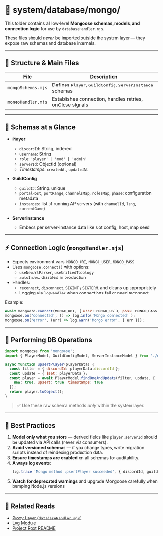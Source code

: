 # 🌿 system/database/mongo/

This folder contains all low‑level **Mongoose schemas, models, and connection logic** for use by `databaseHandler.mjs`.

These files should _never_ be imported outside the system layer — they expose raw schemas and database internals.

---

## 🧱 Structure & Main Files

| File               | Description                                               |
|--------------------|-----------------------------------------------------------|
| `mongoSchemas.mjs` | Defines `Player`, `GuildConfig`, `ServerInstance` schemas |
| `mongoHandler.mjs` | Establishes connection, handles retries, onClose signals  |

---

## 🧵 Schemas at a Glance

- **Player**
    - `discordId`: String, indexed
    - `username`: String
    - `role`: `'player' | 'mod' | 'admin'`
    - `serverId`: ObjectId (optional)
    - *Timestamps*: `createdAt`, `updatedAt`

- **GuildConfig**
    - `guildId`: String, unique
    - `portalHost`, `portRange`, `channelsMap`, `rolesMap`, `phase`: configuration metadata
    - `instances`: list of running AP servers (with `channelId`, `lang`, `currentGame`)

- **ServerInstance**
    - Embeds per server-instance data like slot config, host, map seed

---

## ⚡ Connection Logic (`mongoHandler.mjs`)

- Expects environment vars: `MONGO_URI`, `MONGO_USER`, `MONGO_PASS`
- Uses `mongoose.connect()` with options:
    - `useNewUrlParser`, `useUnifiedTopology`
    - `autoIndex`: disabled in production
- Handles:
    - `reconnect`, `disconnect`, `SIGINT` / `SIGTERM`, and cleans up appropriately
    - Logging via `logHandler` when connections fail or need reconnect

Example:

```js
await mongoose.connect(MONGO_URI, { user: MONGO_USER, pass: MONGO_PASS });
mongoose.on('connected', () => log.info('Mongo connected'));
mongoose.on('error', (err) => log.warn('Mongo error', { err }));
```

---

## 🚀 Performing DB Operations

```js
import mongoose from 'mongoose';
import { PlayerModel, GuildConfigModel, ServerInstanceModel } from './mongoSchemas.mjs';

async function upsertPlayer(playerData) {
  const filter = { discordId: playerData.discordId };
  const update = { $set: playerData };
  const player = await PlayerModel.findOneAndUpdate(filter, update, {
    new: true, upsert: true, timestamps: true
  });
  return player.toObject();
}
```

> ✅ Use these raw schema methods *only* within the system layer.

---

## 🧾 Best Practices

1. **Model only what you store** — derived fields like `player.serverId` should be updated via API calls (never via
   consumers).
2. **Avoid versioned schemas** — if you change types, write migration scripts instead of reindexing production data.
3. **Ensure timestamps are enabled** on all schemas for auditability.
4. **Always log events**:
   ```js
   log.trace('Mongo method upsertPlayer succeeded', { discordId, guildId });
   ```
5. **Watch for deprecated warnings** and upgrade Mongoose carefully when bumping Node.js versions.

---

## 📎 Related Reads

- [Proxy Layer (`databaseHandler.mjs`)](../databaseHandler.mjs)
- [Log Module](../../log/logHandler.mjs)
- [Project Root README](../../README.md)
